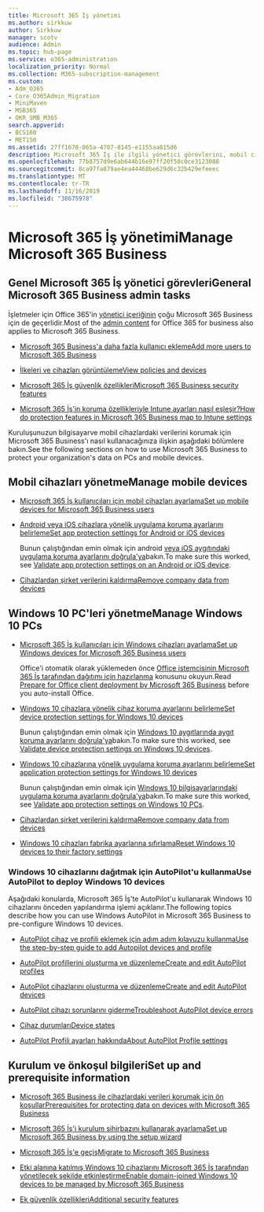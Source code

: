 ```yaml
---
title: Microsoft 365 İş yönetimi
ms.author: sirkkuw
author: Sirkkuw
manager: scotv
audience: Admin
ms.topic: hub-page
ms.service: o365-administration
localization_priority: Normal
ms.collection: M365-subscription-management
ms.custom:
- Adm_O365
- Core_O365Admin_Migration
- MiniMaven
- MSB365
- OKR_SMB_M365
search.appverid:
- BCS160
- MET150
ms.assetid: 27ff1678-865a-4707-8145-e1155aa815d6
description: Microsoft 365 İş ile ilgili yönetici görevlerini, mobil cihazları, Windows 10 bilgisayarlarınve bu tür birçok görevi yönetmeyi öğrenin.
ms.openlocfilehash: 77b8757d9e6ab644b16e97ff20f50c0ce3123088
ms.sourcegitcommit: 8ca97fa879ae4ea44468be629d6c32b429efeeec
ms.translationtype: MT
ms.contentlocale: tr-TR
ms.lasthandoff: 11/16/2019
ms.locfileid: "38675978"
---
```

# <a name="manage-microsoft-365-business"></a><span data-ttu-id="9d0f1-103">Microsoft 365 İş yönetimi</span><span class="sxs-lookup"><span data-stu-id="9d0f1-103">Manage Microsoft 365 Business</span></span>

## <a name="general-microsoft-365-business-admin-tasks"></a><span data-ttu-id="9d0f1-104">Genel Microsoft 365 İş yönetici görevleri</span><span class="sxs-lookup"><span data-stu-id="9d0f1-104">General Microsoft 365 Business admin tasks</span></span>

<span data-ttu-id="9d0f1-105">İşletmeler için Office 365'in [yönetici içeriğinin](https://docs.microsoft.com/office365/admin/admin-home) çoğu Microsoft 365 Business için de geçerlidir.</span><span class="sxs-lookup"><span data-stu-id="9d0f1-105">Most of the [admin content](https://docs.microsoft.com/office365/admin/admin-home) for Office 365 for business also applies to Microsoft 365 Business.</span></span>

- [<span data-ttu-id="9d0f1-106">Microsoft 365 Business'a daha fazla kullanıcı ekleme</span><span class="sxs-lookup"><span data-stu-id="9d0f1-106">Add more users to Microsoft 365 Business</span></span>](add-users-m365b.md)
    
- [<span data-ttu-id="9d0f1-107">İlkeleri ve cihazları görüntüleme</span><span class="sxs-lookup"><span data-stu-id="9d0f1-107">View policies and devices</span></span>](view-policies-and-devices.md)
    
- [<span data-ttu-id="9d0f1-108">Microsoft 365 İş güvenlik özellikleri</span><span class="sxs-lookup"><span data-stu-id="9d0f1-108">Microsoft 365 Business security features</span></span>](security-features.md)
    
- [<span data-ttu-id="9d0f1-109">Microsoft 365 İş'in koruma özellikleriyle Intune ayarları nasıl eşleşir?</span><span class="sxs-lookup"><span data-stu-id="9d0f1-109">How do protection features in Microsoft 365 Business map to Intune settings</span></span>](map-protection-features-to-intune-settings.md)
    
<span data-ttu-id="9d0f1-110">Kuruluşunuzun bilgisayarve mobil cihazlardaki verilerini korumak için Microsoft 365 Business'ı nasıl kullanacağınıza ilişkin aşağıdaki bölümlere bakın.</span><span class="sxs-lookup"><span data-stu-id="9d0f1-110">See the following sections on how to use Microsoft 365 Business to protect your organization's data on PCs and mobile devices.</span></span>
  
## <a name="manage-mobile-devices"></a><span data-ttu-id="9d0f1-111">Mobil cihazları yönetme</span><span class="sxs-lookup"><span data-stu-id="9d0f1-111">Manage mobile devices</span></span>

- [<span data-ttu-id="9d0f1-112">Microsoft 365 İş kullanıcıları için mobil cihazları ayarlama</span><span class="sxs-lookup"><span data-stu-id="9d0f1-112">Set up mobile devices for Microsoft 365 Business users</span></span>](set-up-mobile-devices.md)
    
- [<span data-ttu-id="9d0f1-113">Android veya iOS cihazlara yönelik uygulama koruma ayarlarını belirleme</span><span class="sxs-lookup"><span data-stu-id="9d0f1-113">Set app protection settings for Android or iOS devices</span></span>](app-protection-settings-for-android-and-ios.md)
    
    <span data-ttu-id="9d0f1-114">Bunun çalıştığından emin olmak için android [veya iOS aygıtındaki uygulama koruma ayarlarını doğrula'ya](validate-settings-on-android-or-ios.md)bakın.</span><span class="sxs-lookup"><span data-stu-id="9d0f1-114">To make sure this worked, see [Validate app protection settings on an Android or iOS device](validate-settings-on-android-or-ios.md).</span></span> 
    
- [<span data-ttu-id="9d0f1-115">Cihazlardan şirket verilerini kaldırma</span><span class="sxs-lookup"><span data-stu-id="9d0f1-115">Remove company data from devices</span></span>](remove-company-data.md)
    
## <a name="manage-windows-10-pcs"></a><span data-ttu-id="9d0f1-116">Windows 10 PC'leri yönetme</span><span class="sxs-lookup"><span data-stu-id="9d0f1-116">Manage Windows 10 PCs</span></span>

- [<span data-ttu-id="9d0f1-117">Microsoft 365 İş kullanıcıları için Windows cihazları ayarlama</span><span class="sxs-lookup"><span data-stu-id="9d0f1-117">Set up Windows devices for Microsoft 365 Business users</span></span>](set-up-windows-devices.md)

    <span data-ttu-id="9d0f1-118">Office'i otomatik olarak yüklemeden önce [Office istemcisinin Microsoft 365 İş tarafından dağıtımı için hazırlanma](prepare-for-office-client-deployment.md) konusunu okuyun.</span><span class="sxs-lookup"><span data-stu-id="9d0f1-118">Read [Prepare for Office client deployment by Microsoft 365 Business](prepare-for-office-client-deployment.md) before you auto-install Office.</span></span> 
    
- [<span data-ttu-id="9d0f1-119">Windows 10 cihazlara yönelik cihaz koruma ayarlarını belirleme</span><span class="sxs-lookup"><span data-stu-id="9d0f1-119">Set device protection settings for Windows 10 devices</span></span>](protection-settings-for-windows-10-pcs.md)
    
    <span data-ttu-id="9d0f1-120">Bunun çalıştığından emin olmak için [Windows 10 aygıtlarında aygıt koruma ayarlarını doğrula'ya](validate-settings-on-windows-10-pcs.md)bakın.</span><span class="sxs-lookup"><span data-stu-id="9d0f1-120">To make sure this worked, see [Validate device protection settings on Windows 10 devices](validate-settings-on-windows-10-pcs.md).</span></span> 
    
- [<span data-ttu-id="9d0f1-121">Windows 10 cihazlarına yönelik uygulama koruma ayarlarını belirleme</span><span class="sxs-lookup"><span data-stu-id="9d0f1-121">Set application protection settings for Windows 10 devices</span></span>](protection-settings-for-windows-10-devices.md)
    
    <span data-ttu-id="9d0f1-122">Bunun çalıştığından emin olmak için [Windows 10 bilgisayarlarındaki uygulama koruma ayarlarını doğrula'ya](validate-protection-settings-on-windows-10-pcs.md)bakın.</span><span class="sxs-lookup"><span data-stu-id="9d0f1-122">To make sure this worked, see [Validate app protection settings on Windows 10 PCs](validate-protection-settings-on-windows-10-pcs.md).</span></span> 
    
- [<span data-ttu-id="9d0f1-123">Cihazlardan şirket verilerini kaldırma</span><span class="sxs-lookup"><span data-stu-id="9d0f1-123">Remove company data from devices</span></span>](remove-company-data.md)
    
- [<span data-ttu-id="9d0f1-124">Windows 10 cihazları fabrika ayarlarına sıfırlama</span><span class="sxs-lookup"><span data-stu-id="9d0f1-124">Reset Windows 10 devices to their factory settings</span></span>](reset-devices-to-factory-settings.md)
    
### <a name="use-autopilot-to-deploy-windows-10-devices"></a><span data-ttu-id="9d0f1-125">Windows 10 cihazlarını dağıtmak için AutoPilot'u kullanma</span><span class="sxs-lookup"><span data-stu-id="9d0f1-125">Use AutoPilot to deploy Windows 10 devices</span></span>

<span data-ttu-id="9d0f1-126">Aşağıdaki konularda, Microsoft 365 İş'te AutoPilot'u kullanarak Windows 10 cihazlarını önceden yapılandırma işlemi açıklanır.</span><span class="sxs-lookup"><span data-stu-id="9d0f1-126">The following topics describe how you can use Windows AutoPilot in Microsoft 365 Business to pre-configure Windows 10 devices.</span></span>
  
- [<span data-ttu-id="9d0f1-127">AutoPilot cihaz ve profili eklemek için adım adım kılavuzu kullanma</span><span class="sxs-lookup"><span data-stu-id="9d0f1-127">Use the step-by-step guide to add Autopilot devices and profile</span></span>](add-autopilot-devices-and-profile.md)
    
- [<span data-ttu-id="9d0f1-128">AutoPilot profillerini oluşturma ve düzenleme</span><span class="sxs-lookup"><span data-stu-id="9d0f1-128">Create and edit AutoPilot profiles</span></span>](create-and-edit-autopilot-profiles.md)
    
- [<span data-ttu-id="9d0f1-129">AutoPilot cihazlarını oluşturma ve düzenleme</span><span class="sxs-lookup"><span data-stu-id="9d0f1-129">Create and edit AutoPilot devices</span></span>](create-and-edit-autopilot-devices.md)
    
- [<span data-ttu-id="9d0f1-130">AutoPilot cihazı sorunlarını giderme</span><span class="sxs-lookup"><span data-stu-id="9d0f1-130">Troubleshoot AutoPilot device errors</span></span>](troubleshoot-autopilot-errors.md)
    
- [<span data-ttu-id="9d0f1-131">Cihaz durumları</span><span class="sxs-lookup"><span data-stu-id="9d0f1-131">Device states</span></span>](device-states.md)
    
- [<span data-ttu-id="9d0f1-132">AutoPilot Profili ayarları hakkında</span><span class="sxs-lookup"><span data-stu-id="9d0f1-132">About AutoPilot Profile settings</span></span>](autopilot-profile-settings.md)
    
## <a name="set-up-and-prerequisite-information"></a><span data-ttu-id="9d0f1-133">Kurulum ve önkoşul bilgileri</span><span class="sxs-lookup"><span data-stu-id="9d0f1-133">Set up and prerequisite information</span></span>

- [<span data-ttu-id="9d0f1-134">Microsoft 365 Business ile cihazlardaki verileri korumak için ön koşullar</span><span class="sxs-lookup"><span data-stu-id="9d0f1-134">Prerequisites for protecting data on devices with Microsoft 365 Business</span></span>](pre-requisites-for-data-protection.md)
    
- [<span data-ttu-id="9d0f1-135">Microsoft 365 İş'i kurulum sihirbazını kullanarak ayarlama</span><span class="sxs-lookup"><span data-stu-id="9d0f1-135">Set up Microsoft 365 Business by using the setup wizard</span></span>](set-up.md)
    
- [<span data-ttu-id="9d0f1-136">Microsoft 365 İş'e geçiş</span><span class="sxs-lookup"><span data-stu-id="9d0f1-136">Migrate to Microsoft 365 Business</span></span>](migrate-to-microsoft-365-business.md)
    
- [<span data-ttu-id="9d0f1-137">Etki alanına katılmış Windows 10 cihazlarını Microsoft 365 İş tarafından yönetilecek şekilde etkinleştirme</span><span class="sxs-lookup"><span data-stu-id="9d0f1-137">Enable domain-joined Windows 10 devices to be managed by Microsoft 365 Business</span></span>](manage-windows-devices.md)
    
- [<span data-ttu-id="9d0f1-138">Ek güvenlik özellikleri</span><span class="sxs-lookup"><span data-stu-id="9d0f1-138">Additional security features</span></span>](security-features.md#additional-security-features)

